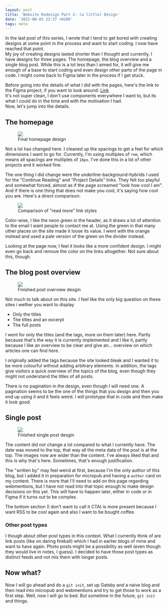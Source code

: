 ```yaml
---
layout: post
title: 'Website Redesign Part 2: (a little) Design'
date: '2022-08-03 22:37 +0200'
tags: meta
---
```


In the last post of this series, I wrote that I tend to get bored with creating designs at some point in the process and want to start coding. I now have reached that point.  
My joy of creating designs lasted shorter than I thought and currently, I have designs for three pages: The homepage, the blog overview and a single blog post. While this is a lot less than I aimed for, it will give me enough of a base to start coding and even design other parts of the page in code. I might come back to Figma later in the process if I get stuck.

Before going into the details of what I did with the pages, here's the link to the Figma project, if you want to look around: [Link](https://www.figma.com/file/1h6sAyUYCovfmPNUvbDM0p/Website?node-id=0%3A1)  
It's not super clean, I don't use components everywhere I want to, but its what I could do in the time and with the motivation I had.  
Now, let's jump into the details.

## The homepage

<figure>
  <img src="https://dlulzqpyd0pcw.cloudfront.net/hp-finished.jpg" />
  <figcaption>Final homepage design</figcaption>
</figure>

Not a lot has changed here. I cleaned up the spacings to get a feel for which dimensions I want to go for. Currently, I'm using multiples of `rem`, which means all spacings are multiples of `16px`. I've done this in a lot of other projects and it worked fine.

The one thing I did change were the underline-background-hybrids I used for the "Continue Reading" and "Project Details" links. They felt too playful and somewhat forced, almost as if the page screamed "look how cool I am". And if there is one thing that does not make you cool, it's saying how cool you are. Here's a direct comparison:

<figure>
  <img src="https://dlulzqpyd0pcw.cloudfront.net/read-more-comparison.png" />
  <figcaption>Comparison of "read more" link styles</figcaption>
</figure>

Color-wise, I like the neon green in the header, as it draws a lot of attention to the email I want people to contact me at. Using the green in that many other places on the site made it loose its value. I went with the orange instead and used a pale version of the green on the divider instead.

Looking at the page now, I feel it looks like a more confident design. I might even go back and remove the color on the links altogether. Not sure about this, though.

## The blog post overview

<figure>
  <img src="https://dlulzqpyd0pcw.cloudfront.net/post-overview.jpg" />
  <figcaption>Finished post overview desgin</figcaption>
</figure>

Not much to talk about on this site. I feel like the only big question on these sites i wether you want to display

- Only the titles
- The titles and an excerpt
- The full posts

I went for only the titles (and the tags, more on them later) here. Partly because that's the way it is currently implemented and I like it, partly because I like an overview to be clear and give an... overview on which articles one can find here.

I originally added the tags because the site looked bleak and I wanted it to be more colourful without adding arbitrary elements. In addition, the tags give visitors a quick overview of the topics of the blog, even though they might not understand the titles of all posts.

There is no pagination in the design, even though I will need one. A pagination seems to be the one of the things that you design and then you end up using it and it feels weird. I will prototype that in code and then make it look good.

## Single post

<figure>
  <img src="https://dlulzqpyd0pcw.cloudfront.net/single-post.jpg" />
  <figcaption>Finished single post desgin</figcaption>
</figure>

The content did not change a lot compared to what I currently have. The date was moved to the top, that way all the meta data of the post is at the top. The images now are wider than the content. I've always liked that and this is why that's here. Sometimes, that's enough justification.

The "written by" may feel weird at first, because I'm the only author of this blog, but I added it in preparation for micropub and having a `author` card on my content.
There is more that I'll need to add on this page regarding webmentions, but I have not read into that topic enough to make design decisions on this yet. This will have to happen later, either in code or in Figma if it turns out to be complex.

The bottom section (I don't want to call it CTA) is more present because I want RSS to be cool again and also I want to be bought coffee.

### Other post types

I though about other post types in this context. What I currently think of are link posts (like on daring fireball) which I had in earlier blogs of mine and want to have again. Photo posts might be a possibility as well (even though they would live in notes, I guess). I decided to have those post types as distinct feeds and not mix them with longer posts.

## Now what?

Now I will go ahead and do a `git init`, set up Gatsby and a naive blog and then read into micropub and webmentions and try to get those to work as a first step.
Well, _now_ I will go to bed. But sometime in the future, `git init` and things.
